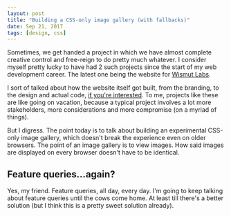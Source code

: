 ```yaml
---
layout: post
title: "Building a CSS-only image gallery (with fallbacks)"
date: Sep 21, 2017
tags: [design, css]
---
```

Sometimes, we get handed a project in which we have almost complete creative control and free-reign to do pretty much whatever. I consider myself pretty lucky to have had 2 such projects since the start of my web development career. The latest one being the website for [Wismut Labs](https://www.wismutlabs.com).

I sort of talked about how the website itself got built, from the branding, to the design and actual code, [if you're interested](). To me, projects like these are like going on vacation, because a typical project involves a lot more stakeholders, more considerations and more compromise (on a myriad of things).

But I digress. The point today is to talk about building an experimental CSS-only image gallery, which doesn't break the experience even on older browsers. The point of an image gallery is to view images. How said images are displayed on every browser doesn't have to be identical.

## Feature queries...again?

Yes, my friend. Feature queries, all day, every day.  I'm going to keep talking about feature queries until the cows come home. At least till there's a better solution (but I think this is a pretty sweet solution already). 
